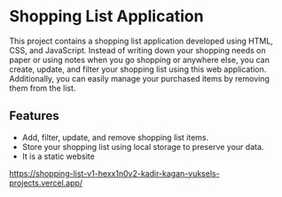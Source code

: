 # Shopping List Application
This project contains a shopping list application developed using HTML, CSS, and JavaScript. Instead of writing down your shopping needs on paper or using notes when you go shopping or anywhere else, you can create, update, and filter your shopping list using this web application. Additionally, you can easily manage your purchased items by removing them from the list.

## Features
- Add, filter, update, and remove shopping list items.
- Store your shopping list using local storage to preserve your data.
- It is a static website

https://shopping-list-v1-hexx1n0v2-kadir-kagan-yuksels-projects.vercel.app/
